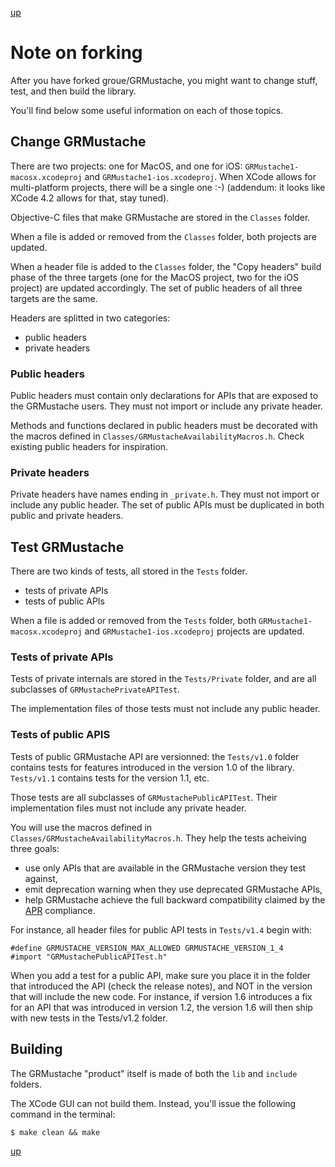 [up](../../../../GRMustache)

# Note on forking

After you have forked groue/GRMustache, you might want to change stuff, test, and then build the library.

You'll find below some useful information on each of those topics.

## Change GRMustache

There are two projects: one for MacOS, and one for iOS: `GRMustache1-macosx.xcodeproj` and `GRMustache1-ios.xcodeproj`. When XCode allows for multi-platform projects, there will be a single one :-) (addendum: it looks like XCode 4.2 allows for that, stay tuned).

Objective-C files that make GRMustache are stored in the `Classes` folder.

When a file is added or removed from the `Classes` folder, both projects are updated.

When a header file is added to the `Classes` folder, the "Copy headers" build phase of the three targets (one for the MacOS project, two for the iOS project) are updated accordingly. The set of public headers of all three targets are the same.

Headers are splitted in two categories:

- public headers
- private headers

### Public headers

Public headers must contain only declarations for APIs that are exposed to the GRMustache users. They must not import or include any private header.

Methods and functions declared in public headers must be decorated with the macros defined in `Classes/GRMustacheAvailabilityMacros.h`. Check existing public headers for inspiration.

### Private headers

Private headers have names ending in `_private.h`. They must not import or include any public header. The set of public APIs must be duplicated in both public and private headers.

## Test GRMustache

There are two kinds of tests, all stored in the `Tests` folder.

- tests of private APIs
- tests of public APIs

When a file is added or removed from the `Tests` folder, both `GRMustache1-macosx.xcodeproj` and `GRMustache1-ios.xcodeproj` projects are updated.

### Tests of private APIs

Tests of private internals are stored in the `Tests/Private` folder, and are all subclasses of `GRMustachePrivateAPITest`.

The implementation files of those tests must not include any public header.

### Tests of public APIS

Tests of public GRMustache API are versionned: the `Tests/v1.0` folder contains tests for features introduced in the version 1.0 of the library. `Tests/v1.1` contains tests for the version 1.1, etc.

Those tests are all subclasses of `GRMustachePublicAPITest`. Their implementation files must not include any private header.

You will use the macros defined in `Classes/GRMustacheAvailabilityMacros.h`. They help the tests acheiving three goals:

- use only APIs that are available in the GRMustache version they test against,
- emit deprecation warning when they use deprecated GRMustache APIs,
- help GRMustache achieve the full backward compatibility claimed by the [APR](http://apr.apache.org/versioning.html) compliance.

For instance, all header files for public API tests in `Tests/v1.4` begin with:

    #define GRMUSTACHE_VERSION_MAX_ALLOWED GRMUSTACHE_VERSION_1_4
    #import "GRMustachePublicAPITest.h"

When you add a test for a public API, make sure you place it in the folder that introduced the API (check the release notes), and NOT in the version that will include the new code. For instance, if version 1.6 introduces a fix for an API that was introduced in version 1.2, the version 1.6 will then ship with new tests in the Tests/v1.2 folder.

## Building

The GRMustache "product" itself is made of both the `lib` and `include` folders.

The XCode GUI can not build them. Instead, you'll issue the following command in the terminal:

    $ make clean && make

[up](../../../../GRMustache)
